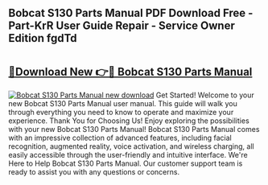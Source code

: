## Bobcat S130 Parts Manual PDF Download Free - Part-KrR User Guide Repair - Service Owner Edition fgdTd

# <h2><a href="http://bc12806.oget.top/?id=Bobcat+S130+Parts+Manual">🔗Download New 👉🔴 Bobcat S130 Parts Manual</a></h2>

[![Bobcat S130 Parts Manual new download](https://i.imgur.com/5g1atiW.png)](http://bc12806.oget.top/?id=Bobcat+S130+Parts+Manual)
Get Started! Welcome to your new Bobcat S130 Parts Manual user manual. This guide will walk you through everything you need to know to operate and maximize your experience. Thank You for Choosing Us! Enjoy exploring the possibilities with your new Bobcat S130 Parts Manual! Bobcat S130 Parts Manual comes with an impressive collection of advanced features, including facial recognition, augmented reality, voice activation, and wireless charging, all easily accessible through the user-friendly and intuitive interface. We're Here to Help Bobcat S130 Parts Manual. Our customer support team is ready to assist you with any questions or concerns.
